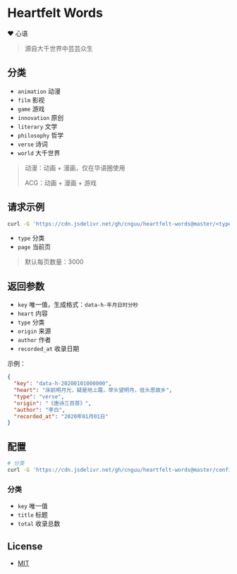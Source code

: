 # Heartfelt Words

:heart: 心语

> 源自大千世界中芸芸众生

## 分类

- `animation` 动漫
- `film` 影视
- `game` 游戏
- `innovation` 原创
- `literary` 文学
- `philosophy` 哲学
- `verse` 诗词
- `world` 大千世界

> 动漫：动画 + 漫画，仅在华语圈使用
>
> ACG：动画 + 漫画 + 游戏

## 请求示例

```bash
curl -G 'https://cdn.jsdelivr.net/gh/cnguu/heartfelt-words@master/<type>/<page>.json'
```

- `type` 分类
- `page` 当前页

> 默认每页数量：3000

## 返回参数

- `key` 唯一值，生成格式：`data-h-年月日时分秒`
- `heart` 内容
- `type` 分类
- `origin` 来源
- `author` 作者
- `recorded_at` 收录日期

示例：

```json
{
  "key": "data-h-20200101000000",
  "heart": "床前明月光，疑是地上霜，举头望明月，低头思故乡",
  "type": "verse",
  "origin": "《唐诗三百首》",
  "author": "李白",
  "recorded_at": "2020年01月01日"
}
```

## 配置

```bash
# 分类
curl -G 'https://cdn.jsdelivr.net/gh/cnguu/heartfelt-words@master/config/type.json'
```

### 分类

- `key` 唯一值
- `title` 标题
- `total` 收录总数

## License

- [MIT](https://cdn.jsdelivr.net/gh/cnguu/heartfelt-words@master/LICENSE)
